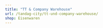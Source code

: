 ```yaml
---
title: "TT & Company Warehouse"
url: /tandag-city/tt-und-company-warehouse/
shop: Eisenwaren
---
```

